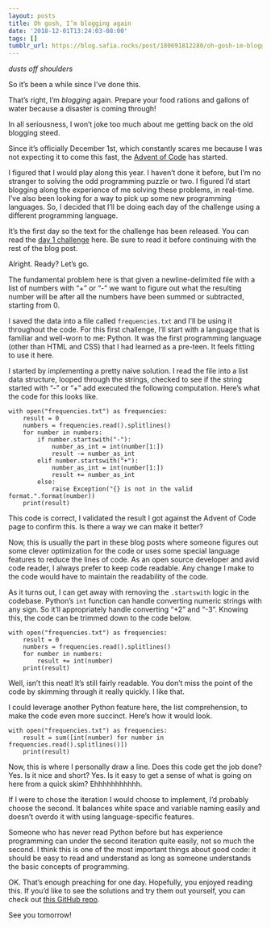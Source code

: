 ```yaml
---
layout: posts
title: Oh gosh, I’m blogging again
date: '2018-12-01T13:24:03-08:00'
tags: []
tumblr_url: https://blog.safia.rocks/post/180691812280/oh-gosh-im-blogging-again
---
```

_dusts off shoulders_

So it’s been a while since I’ve done this.

That’s right, I’m _blogging_ again. Prepare your food rations and gallons of water because a disaster is coming through!

In all seriousness, I won’t joke too much about me getting back on the old blogging steed.

Since it’s officially December 1st, which constantly scares me because I was not expecting it to come this fast, the [Advent of Code](https://adventofcode.com/) has started.

I figured that I would play along this year. I haven’t done it before, but I’m no stranger to solving the odd programming puzzle or two. I figured I’d start blogging along the experience of me solving these problems, in real-time. I’ve also been looking for a way to pick up some new programming languages. So, I decided that I’ll be doing each day of the challenge using a different programming language.

It’s the first day so the text for the challenge has been released. You can read the [day 1 challenge](https://adventofcode.com/2018/day/1) here. Be sure to read it before continuing with the rest of the blog post.

Alright. Ready? Let’s go.

The fundamental problem here is that given a newline-delimited file with a list of numbers with “+” or “-” we want to figure out what the resulting number will be after all the numbers have been summed or subtracted, starting from 0.

I saved the data into a file called `frequencies.txt` and I’ll be using it throughout the code. For this first challenge, I’ll start with a language that is familiar and well-worn to me: Python. It was the first programming language (other than HTML and CSS) that I had learned as a pre-teen. It feels fitting to use it here.

I started by implementing a pretty naive solution. I read the file into a list data structure, looped through the strings, checked to see if the string started with “-” or “+” add executed the following computation. Here’s what the code for this looks like.

    with open("frequencies.txt") as frequencies:
        result = 0
        numbers = frequencies.read().splitlines()
        for number in numbers:
            if number.startswith("-"):
                number_as_int = int(number[1:])
                result -= number_as_int
            elif number.startswith("+"):
                number_as_int = int(number[1:])
                result += number_as_int
            else:
                raise Exception("{} is not in the valid format.".format(number))
        print(result)

This code is correct, I validated the result I got against the Advent of Code page to confirm this. Is there a way we can make it better?

Now, this is usually the part in these blog posts where someone figures out some clever optimization for the code or uses some special language features to reduce the lines of code. As an open source developer and avid code reader, I always prefer to keep code readable. Any change I make to the code would have to maintain the readability of the code.

As it turns out, I can get away with removing the `.startswith` logic in the codebase. Python’s `int` function can handle converting numeric strings with any sign. So it’ll appropriately handle converting “+2” and “-3”. Knowing this, the code can be trimmed down to the code below.

    with open("frequencies.txt") as frequencies:
        result = 0
        numbers = frequencies.read().splitlines()
        for number in numbers:
            result += int(number)
        print(result)

Well, isn’t this neat! It’s still fairly readable. You don’t miss the point of the code by skimming through it really quickly. I like that.

I could leverage another Python feature here, the list comprehension, to make the code even more succinct. Here’s how it would look.

    with open("frequencies.txt") as frequencies:
        result = sum([int(number) for number in frequencies.read().splitlines()])
        print(result)

Now, this is where I personally draw a line. Does this code get the job done? Yes. Is it nice and short? Yes. Is it easy to get a sense of what is going on here from a quick skim? Ehhhhhhhhhhh.

If I were to chose the iteration I would choose to implement, I’d probably choose the second. It balances white space and variable naming easily and doesn’t overdo it with using language-specific features.

Someone who has never read Python before but has experience programming can under the second iteration quite easily, not so much the second. I think this is one of the most important things about good code: it should be easy to read and understand as long as someone understands the basic concepts of programming.

OK. That’s enough preaching for one day. Hopefully, you enjoyed reading this. If you’d like to see the solutions and try them out yourself, you can check out [this GitHub repo](https://github.com/captainsafia/advent-of-code-2018).

See you tomorrow!

